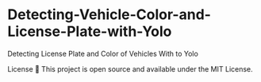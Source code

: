 # Detecting-Vehicle-Color-and-License-Plate-with-Yolo
Detecting License Plate and Color of Vehicles With to Yolo

License 📝
This project is open source and available under the MIT License.
                                                                                                                                                        
                                                                                                                                                        
                                                                                                                                                        
                                                                                                                                                                                                                                                                                                                                                                                                                                                                                                                                                                                                                                                                        

